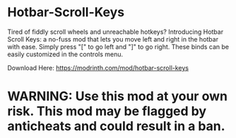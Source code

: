 # Hotbar-Scroll-Keys
Tired of fiddly scroll wheels and unreachable hotkeys? Introducing Hotbar Scroll Keys: a no-fuss mod that lets you move left and right in the hotbar with ease. Simply press "[" to go left and "]" to go right. These binds can be easily customized in the controls menu.

Download Here: https://modrinth.com/mod/hotbar-scroll-keys

# WARNING: Use this mod at your own risk. This mod may be flagged by anticheats and could result in a ban.
